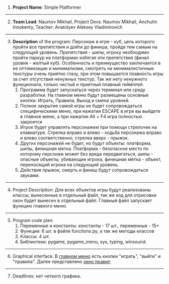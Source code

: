 1. **Project Name**: Simple Platformer

---

2. **Team Lead**: Naumov Mikhail, Project Devs: Naumov Mikhail, Anchutin Innokenty, Teacher: Anatolyev Aleksey
   Vladimirovich

---

3. **Description** of the program: Персонаж в игре - куб, цель которого пройти все препятствия и дойти до финиша,
   пройдя
   тем самым на следующий уровень. Препятствия - шипы, игроку необходимо пройти паркур на
   платформах избегая эти препятствия (финал уровня - желтый куб). Особенность и преимущество заключается в ее
   оптимизации и минимализме, смотреть на минималистичные текстуры очень приятно глазу, при этом повышается плавность
   игры за счет отсутствия ненужных текстур. Так же нету ненужного функционала, только чистый и приятный плавный
   геймплей.
    1. Программа будет запускаться через терминал или среду разработки. На главном меню будут размещены
       основные кнопки: Играть, Правила, Выход и смена уровней.
    2. Полное закрытие самой игры не будет сопровождаться специфическими меню, при нажатии ESCAPE в игре вы выйдете в
       главное меню, а при нажатии Alt + F4 игра полностью закроется
    3. Игрок будет управлять персонажем при помощи стрелочек на клавиатуре. Стрелка вправо и влево - ходьба персонажа
       вправо и влево соответственно, стрелка вверх - прыжок.
    4. Других персонажей не будет, но будут объекты: платформа, шипы, финишная метка. Платформа - безопасное место
       по которому персонаж может без вреда передвигаться, шипы - опасные объекты, убивающие игрока, финишная
       метка - объект, переносящий игрока на следующий уровень.
    5. Действия прыжок, смерть и финиш будут сопровождаться звуками.

---

4. Project Description: Для всех объектов игры будут реализованы классы, вынесенные в отдельный файл, так же код для
   отрисовки окон будет вынесен в отдельный файл. Главный файл запускает функцию главного меню.

---

5. Program code plan:
    1. Переменные и константы: константы - 17 шт., переменные - 15+
    2. Функции: 6 шт. в файле functions.py, а так же методы классов
    3. Классы: 4 шт.
    4. Библиотеки: pygame, pygame_menu, sys, typing, winsound.

---

6. Graphical interface: В [главном меню](img.png) есть кнопки "играть", "выйти" и "правила". 
Далее представлено [окно правил](img_1.png)

---

7. Deadlines: нет четкого графика.